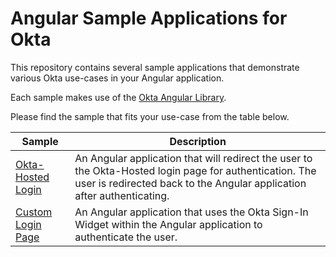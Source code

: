 # Angular Sample Applications for Okta

This repository contains several sample applications that demonstrate various Okta use-cases in your Angular application.

Each sample makes use of the [Okta Angular Library][].

Please find the sample that fits your use-case from the table below.

| Sample | Description |
|--------|-------------|
| [Okta-Hosted Login](/okta-hosted-login) | An Angular application that will redirect the user to the Okta-Hosted login page for authentication.  The user is redirected back to the Angular application after authenticating. |
| [Custom Login Page](/custom-login) | An Angular application that uses the Okta Sign-In Widget within the Angular application to authenticate the user. |


[Okta Angular Library]: https://github.com/okta/okta-oidc-js/tree/master/packages/okta-angular
